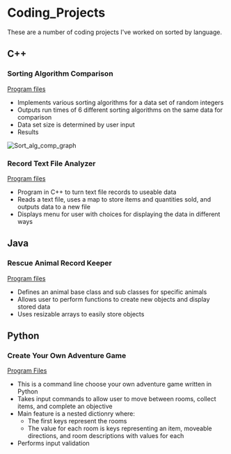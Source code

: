 # Coding_Projects
These are a number of coding projects I've worked on sorted by language.

## C++

### Sorting Algorithm Comparison

[Program files](/Sorting_Algorithm_Comparison/)

* Implements various sorting algorithms for a data set of random integers
* Outputs run times of 6 different sorting algorithms on the same data for comparison
* Data set size is determined by user input
* Results

![Sort_alg_comp_graph](https://user-images.githubusercontent.com/85814015/235326470-49b50516-3acb-4a15-8f51-3b21e2c9f757.png)

### Record Text File Analyzer

[Program files](/Record_Text_File_Analyzer/)

* Program in C++ to turn text file records to useable data
* Reads a text file, uses a map to store items and quantities sold, and outputs data to a new file
* Displays menu for user with choices for displaying the data in different ways

## Java

### Rescue Animal Record Keeper

[Program files](/Rescue_Animal_Record_Keeper/)

* Defines an animal base class and sub classes for specific animals
* Allows user to perform functions to create new objects and display stored data
* Uses resizable arrays to easily store objects

## Python

### Create Your Own Adventure Game

[Program Files](/Create_Your_Own_Adventure_Game/)

* This is a command line choose your own adventure game written in Python
* Takes input commands to allow user to move between rooms, collect items, and complete an objective
* Main feature is a nested dictionry where:
  * The first keys represent the rooms
  * The value for each room is keys representing an item, moveable directions, and room descriptions with values for each
* Performs input validation
